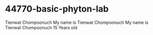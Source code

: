 # 44770-basic-phyton-lab
 Tienwat Chompoonuch  My name is Tienwat Chompoonuch
 My name is Tienwat Chompoonuch
 15 Years old
 